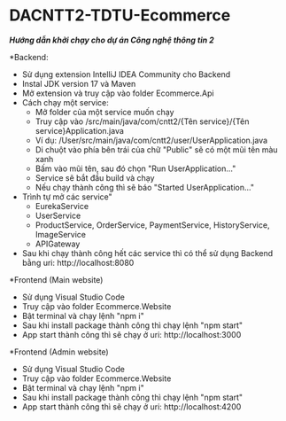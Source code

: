 # DACNTT2-TDTU-Ecommerce
***Hướng dẫn khởi chạy cho dự án Công nghệ thông tin 2***

*Backend:
- Sử dụng extension IntelliJ IDEA Community cho Backend
- Instal JDK version 17 và Maven
- Mở extension và truy cập vào folder Ecommerce.Api
- Cách chạy một service:
  + Mở folder của một service muốn chạy
  + Truy cập vào /src/main/java/com/cntt2/{Tên service}/{Tên service}Application.java
  + Ví dụ: /User/src/main/java/com/cntt2/user/UserApplication.java
  + Di chuột vào phía bên trái của chữ "Public" sẽ có một mũi tên màu xanh 
  + Bấm vào mũi tên, sau đó chọn "Run UserApplication..."
  + Service sẽ bắt đầu build và chạy
  + Nếu chạy thành công thì sẽ báo "Started UserApplication..."
- Trình tự mở các service"
  + EurekaService
  + UserService
  + ProductService, OrderService, PaymentService, HistoryService, ImageService
  + APIGateway
- Sau khi chạy thành công hết các service thì có thể sử dụng Backend bằng uri: 
http://localhost:8080


*Frontend (Main website)
- Sử dụng Visual Studio Code
- Truy cập vào folder Ecommerce.Website
- Bật terminal và chạy lệnh "npm i"
- Sau khi install package thành công thì chạy lệnh "npm start"
- App start thành công thì sẽ chạy ở uri:
http://localhost:3000


*Frontend (Admin website)
- Sử dụng Visual Studio Code
- Truy cập vào folder Ecommerce.Website
- Bật terminal và chạy lệnh "npm i"
- Sau khi install package thành công thì chạy lệnh "npm start"
- App start thành công thì sẽ chạy ở uri:
http://localhost:4200
	
